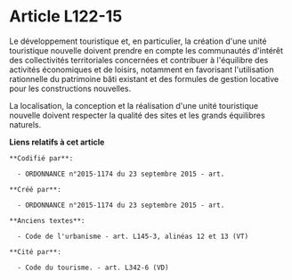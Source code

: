 # Article L122-15

Le développement touristique et, en particulier, la création d'une unité touristique nouvelle doivent prendre en compte les
communautés d'intérêt des collectivités territoriales concernées et contribuer à l'équilibre des activités économiques et de
loisirs, notamment en favorisant l'utilisation rationnelle du patrimoine bâti existant et des formules de gestion locative
pour les constructions nouvelles.

La localisation, la conception et la réalisation d'une unité touristique nouvelle doivent respecter la qualité des sites et
les grands équilibres naturels.

**Liens relatifs à cet article**

	**Codifié par**:

	  - ORDONNANCE n°2015-1174 du 23 septembre 2015 - art.

	**Créé par**:

	  - ORDONNANCE n°2015-1174 du 23 septembre 2015 - art.

	**Anciens textes**:

	  - Code de l'urbanisme - art. L145-3, alinéas 12 et 13 (VT)

	**Cité par**:

	  - Code du tourisme. - art. L342-6 (VD)

